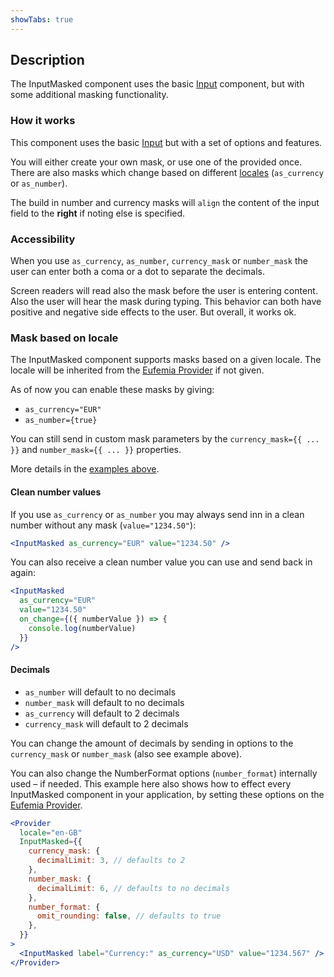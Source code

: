 ```yaml
---
showTabs: true
---
```


## Description

The InputMasked component uses the basic [Input](/uilib/components/input) component, but with some additional masking functionality.

### How it works

This component uses the basic [Input](/uilib/components/input) but with a set of options and features.

You will either create your own mask, or use one of the provided once. There are also masks which change based on different [locales](/uilib/components/input-masked/info?fullscreen#mask-based-on-locale) (`as_currency` or `as_number`).

The build in number and currency masks will `align` the content of the input field to the **right** if noting else is specified.

### Accessibility

When you use `as_currency`, `as_number`, `currency_mask` or `number_mask` the user can enter both a coma or a dot to separate the decimals.

Screen readers will read also the mask before the user is entering content. Also the user will hear the mask during typing. This behavior can both have positive and negative side effects to the user. But overall, it works ok.

### Mask based on locale

The InputMasked component supports masks based on a given locale. The locale will be inherited from the [Eufemia Provider](/uilib/usage/customisation/provider) if not given.

As of now you can enable these masks by giving:

- `as_currency="EUR"`
- `as_number={true}`

You can still send in custom mask parameters by the `currency_mask={{ ... }}` and `number_mask={{ ... }}` properties.

More details in the [examples above](/uilib/components/input-masked/demos).

#### Clean number values

If you use `as_currency` or `as_number` you may always send inn in a clean number without any mask (`value="1234.50"`):

```jsx
<InputMasked as_currency="EUR" value="1234.50" />
```

You can also receive a clean number value you can use and send back in again:

```jsx
<InputMasked
  as_currency="EUR"
  value="1234.50"
  on_change={({ numberValue }) => {
    console.log(numberValue)
  }}
/>
```

#### Decimals

- `as_number` will default to no decimals
- `number_mask` will default to no decimals
- `as_currency` will default to 2 decimals
- `currency_mask` will default to 2 decimals

You can change the amount of decimals by sending in options to the `currency_mask` or `number_mask` (also see example above).

You can also change the NumberFormat options (`number_format`) internally used – if needed. This example here also shows how to effect every InputMasked component in your application, by setting these options on the [Eufemia Provider](/uilib/usage/customisation/provider).

```jsx
<Provider
  locale="en-GB"
  InputMasked={{
    currency_mask: {
      decimalLimit: 3, // defaults to 2
    },
    number_mask: {
      decimalLimit: 6, // defaults to no decimals
    },
    number_format: {
      omit_rounding: false, // defaults to true
    },
  }}
>
  <InputMasked label="Currency:" as_currency="USD" value="1234.567" />
</Provider>
```

